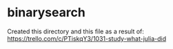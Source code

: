# binarysearch

Created this directory and this file as a result of:
https://trello.com/c/PTiskqY3/1031-study-what-julia-did